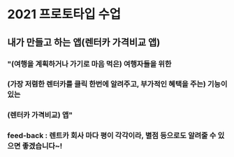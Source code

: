 # 2021 프로토타입 수업
## 내가 만들고 하는 앱(렌터카 가격비교 앱)
### "(여행을 계획하거나 가기로 마음 먹은) 여행자들을 위한
### (가장 저렴한 렌터카를 클릭 한번에 알려주고, 부가적인 혜택을 주는) 기능이 있는
### (렌터카 가격비교) 앱"


### feed-back : 렌트카 회사 마다 평이 각각이라, 별점 등으로도 알려줄 수 있으면 좋겠습니다~!
